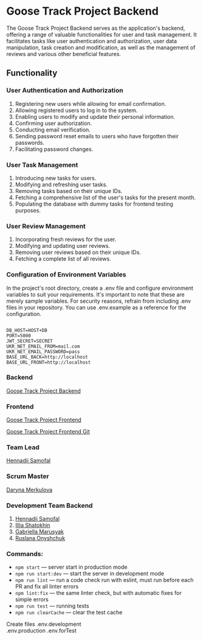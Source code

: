 # Goose Track Project Backend
The Goose Track Project Backend serves as the application's backend, offering a range of valuable functionalities for user and task management. It facilitates tasks like user authentication and authorization, user data manipulation, task creation and modification, as well as the management of reviews and various other beneficial features.

## Functionality

### User Authentication and Authorization
1. Registering new users while allowing for email confirmation.
2. Allowing registered users to log in to the system.
3. Enabling users to modify and update their personal information.
4. Confirming user authorization.
5. Conducting email verification.
6. Sending password reset emails to users who have forgotten their passwords.
7. Facilitating password changes.


### User Task Management
1. Introducing new tasks for users.
2. Modifying and refreshing user tasks.
3. Removing tasks based on their unique IDs.
4. Fetching a comprehensive list of the user's tasks for the present month.
5. Populating the database with dummy tasks for frontend testing purposes.


### User Review Management
1. Incorporating fresh reviews for the user.
2. Modifying and updating user reviews.
3. Removing user reviews based on their unique IDs.
4. Fetching a complete list of all reviews.


### Configuration of Environment Variables
In the project's root directory, create a .env file and configure environment variables to suit your requirements. It's important to note that these are merely sample variables. For security reasons, refrain from including .env files in your repository. You can use .env.example as a reference for the configuration.


```plaintext

DB_HOST=HOST+DB
PORT=5000
JWT_SECRET=SECRET
UKR_NET_EMAIL_FROM=mail.com
UKR_NET_EMAIL_PASSWORD=pass
BASE_URL_BACK=http://localhost
BASE_URL_FRONT=http://localhost

```

### Backend
[Goose Track Project Backend](https://goose-track-backend-02.onrender.com/docs/)


### Frontend
[Goose Track Project Frontend](https://cosmits.github.io/goose_track_frontend-02/)

[Goose Track Project Frontend Git](https://github.com/Cosmits/goose_track_frontend-02)


### Team Lead 
[Hennadii Samofal](https://github.com/Cosmits)

### Scrum Master
[Daryna Merkulova](https://github.com/DarinaMerkulova)


### Development Team Backend

1. [Hennadii Samofal](https://github.com/Cosmits)
2. [Illia Shatokhin](https://github.com/Illia-Shatokhin)
3. [Gabriella Marusyak](https://github.com/GabriellaMar)
4. [Ruslana Onyshchuk](https://github.com/Ruslaana)


### Commands:

- `npm start` &mdash; server start in production mode
- `npm run start:dev` &mdash; start the server in development mode
- `npm run lint` &mdash; run a code check run with eslint, must run before each PR and fix all linter errors
- `npm lint:fix` &mdash; the same linter check, but with automatic fixes for simple errors
- `npm run test` &mdash; running tests
- `npm run clearCache` &mdash; clear the test cache

Create files
.env.development  
.env.production
.env.forTest
